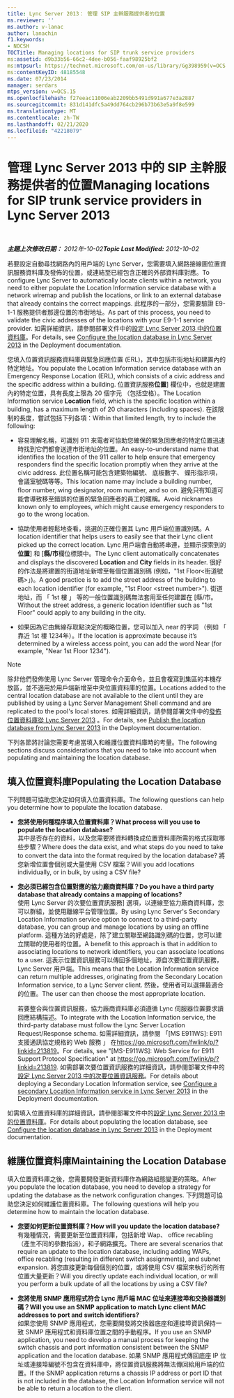 ```yaml
---
title: Lync Server 2013： 管理 SIP 主幹服務提供者的位置
ms.reviewer: ''
ms.author: v-lanac
author: lanachin
f1.keywords:
- NOCSH
TOCTitle: Managing locations for SIP trunk service providers
ms:assetid: d9b33b56-66c2-4dee-b056-faaf98925bf2
ms:mtpsurl: https://technet.microsoft.com/en-us/library/Gg398959(v=OCS.15)
ms:contentKeyID: 48185548
ms.date: 07/23/2014
manager: serdars
mtps_version: v=OCS.15
ms.openlocfilehash: f27eeac11006eab2209bb5491d991a677e3a2887
ms.sourcegitcommit: 831d141dfc5a49dd764cb296b73b63e5a9f8e599
ms.translationtype: MT
ms.contentlocale: zh-TW
ms.lasthandoff: 02/21/2020
ms.locfileid: "42218079"
---
```

<div data-xmlns="http://www.w3.org/1999/xhtml">

<div class="topic" data-xmlns="http://www.w3.org/1999/xhtml" data-msxsl="urn:schemas-microsoft-com:xslt" data-cs="https://msdn.microsoft.com/">

<div data-asp="https://msdn2.microsoft.com/asp">

# <a name="managing-locations-for-sip-trunk-service-providers-in-lync-server-2013"></a><span data-ttu-id="1d479-102">管理 Lync Server 2013 中的 SIP 主幹服務提供者的位置</span><span class="sxs-lookup"><span data-stu-id="1d479-102">Managing locations for SIP trunk service providers in Lync Server 2013</span></span>

</div>

<div id="mainSection">

<div id="mainBody">

<span> </span>

<span data-ttu-id="1d479-103">_**主題上次修改日期：** 2012年-10-02_</span><span class="sxs-lookup"><span data-stu-id="1d479-103">_**Topic Last Modified:** 2012-10-02_</span></span>

<span data-ttu-id="1d479-104">若要設定自動尋找網路內的用戶端的 Lync Server，您需要填入網路接線圖位置資訊服務資料庫及發佈的位置，或連結至已經包含正確的外部資料庫對應。</span><span class="sxs-lookup"><span data-stu-id="1d479-104">To configure Lync Server to automatically locate clients within a network, you need to either populate the Location Information service database with a network wiremap and publish the locations, or link to an external database that already contains the correct mappings.</span></span> <span data-ttu-id="1d479-105">此程序的一部分，您需要驗證 E9-1-1 服務提供者那邊位置的市街地址。</span><span class="sxs-lookup"><span data-stu-id="1d479-105">As part of this process, you need to validate the civic addresses of the locations with your E9-1-1 service provider.</span></span> <span data-ttu-id="1d479-106">如需詳細資訊，請參閱部署文件中的[設定 Lync Server 2013 中的位置資料庫](lync-server-2013-configure-the-location-database.md)。</span><span class="sxs-lookup"><span data-stu-id="1d479-106">For details, see [Configure the location database in Lync Server 2013](lync-server-2013-configure-the-location-database.md) in the Deployment documentation.</span></span>

<span data-ttu-id="1d479-107">您填入位置資訊服務資料庫與緊急回應位置 (ERL)，其中包括市街地址和建置內的特定地址。</span><span class="sxs-lookup"><span data-stu-id="1d479-107">You populate the Location Information service database with an Emergency Response Location (ERL), which consists of a civic address and the specific address within a building.</span></span> <span data-ttu-id="1d479-108">位置資訊服務**位置**] 欄位中，也就是建置內的特定位置，具有長度上限為 20 個字元 （包括空格）。</span><span class="sxs-lookup"><span data-stu-id="1d479-108">The Location Information service **Location** field, which is the specific location within a building, has a maximum length of 20 characters (including spaces).</span></span> <span data-ttu-id="1d479-109">在該限制的長度，嘗試包括下列各項：</span><span class="sxs-lookup"><span data-stu-id="1d479-109">Within that limited length, try to include the following:</span></span>

  - <span data-ttu-id="1d479-110">容易理解名稱，可識別 911 來電者可協助您確保的緊急回應者的特定位置迅速時找到它們都會送達市街地址的位置。</span><span class="sxs-lookup"><span data-stu-id="1d479-110">An easy-to-understand name that identifies the location of the 911 caller to help ensure that emergency responders find the specific location promptly when they arrive at the civic address.</span></span> <span data-ttu-id="1d479-111">此位置名稱可能包含建築物編號、 底板數字、 蝶形指示項，會議室號碼等等。</span><span class="sxs-lookup"><span data-stu-id="1d479-111">This location name may include a building number, floor number, wing designator, room number, and so on.</span></span> <span data-ttu-id="1d479-112">避免只有知道可能會導致移至錯誤的位置的緊急回應者的員工的暱稱。</span><span class="sxs-lookup"><span data-stu-id="1d479-112">Avoid nicknames known only to employees, which might cause emergency responders to go to the wrong location.</span></span>

  - <span data-ttu-id="1d479-113">協助使用者輕鬆地查看，挑選的正確位置其 Lync 用戶端位置識別碼。</span><span class="sxs-lookup"><span data-stu-id="1d479-113">A location identifier that helps users to easily see that their Lync client picked up the correct location.</span></span> <span data-ttu-id="1d479-114">Lync 用戶端會自動將串連，並顯示探索到的**位置**] 和 [**縣/市**欄位標頭中。</span><span class="sxs-lookup"><span data-stu-id="1d479-114">The Lync client automatically concatenates and displays the discovered **Location** and **City** fields in its header.</span></span> <span data-ttu-id="1d479-115">很好的作法是將建置的街道地址新增至每個位置識別碼 (例如，"1st Floor\<街道號碼\>」)。</span><span class="sxs-lookup"><span data-stu-id="1d479-115">A good practice is to add the street address of the building to each location identifier (for example, "1st Floor \<street number\>").</span></span> <span data-ttu-id="1d479-116">街道地址，而 「 1st 樓 」 等的一般位置識別碼無法套用至任何建置在 [縣/市。</span><span class="sxs-lookup"><span data-stu-id="1d479-116">Without the street address, a generic location identifier such as "1st Floor" could apply to any building in the city.</span></span>

  - <span data-ttu-id="1d479-117">如果因為它由無線存取點決定的概略位置，您可以加入 near 的字詞 （例如 「 靠近 1st 樓 1234年）。</span><span class="sxs-lookup"><span data-stu-id="1d479-117">If the location is approximate because it’s determined by a wireless access point, you can add the word Near (for example, "Near 1st Floor 1234").</span></span>

<div>


> [!NOTE]  
> <span data-ttu-id="1d479-118">除非他們發佈使用 Lync Server 管理命令介面命令，並且會複寫到集區的本機存放區，並不適用於用戶端新增至中央位置資料庫的位置。</span><span class="sxs-lookup"><span data-stu-id="1d479-118">Locations added to the central location database are not available to the client until they are published by using a Lync Server Management Shell command and are replicated to the pool's local stores.</span></span> <span data-ttu-id="1d479-119">如需詳細資訊，請參閱部署文件中的<A href="lync-server-2013-publish-the-location-database.md">發佈位置資料庫從 Lync Server 2013</A> 。</span><span class="sxs-lookup"><span data-stu-id="1d479-119">For details, see <A href="lync-server-2013-publish-the-location-database.md">Publish the location database from Lync Server 2013</A> in the Deployment documentation.</span></span>



</div>

<span data-ttu-id="1d479-120">下列各節將討論您需要考慮當填入和維護位置資料庫時的考量。</span><span class="sxs-lookup"><span data-stu-id="1d479-120">The following sections discuss considerations that you need to take into account when populating and maintaining the location database.</span></span>

<div>

## <a name="populating-the-location-database"></a><span data-ttu-id="1d479-121">填入位置資料庫</span><span class="sxs-lookup"><span data-stu-id="1d479-121">Populating the Location Database</span></span>

<span data-ttu-id="1d479-122">下列問題可協助您決定如何填入位置資料庫。</span><span class="sxs-lookup"><span data-stu-id="1d479-122">The following questions can help you determine how to populate the location database.</span></span>

  - <span data-ttu-id="1d479-123">**您將使用何種程序填入位置資料庫？**</span><span class="sxs-lookup"><span data-stu-id="1d479-123">**What process will you use to populate the location database?**</span></span>  
    <span data-ttu-id="1d479-124">其中是否存在的資料，以及您需要將資料轉換成位置資料庫所需的格式採取哪些步驟？</span><span class="sxs-lookup"><span data-stu-id="1d479-124">Where does the data exist, and what steps do you need to take to convert the data into the format required by the location database?</span></span> <span data-ttu-id="1d479-125">將您新增位置會個別或大量使用 CSV 檔案？</span><span class="sxs-lookup"><span data-stu-id="1d479-125">Will you add locations individually, or in bulk, by using a CSV file?</span></span>

<!-- end list -->

  - <span data-ttu-id="1d479-126">**您必須已經包含位置對應的協力廠商資料庫？**</span><span class="sxs-lookup"><span data-stu-id="1d479-126">**Do you have a third party database that already contains a mapping of locations?**</span></span>  
    <span data-ttu-id="1d479-127">使用 Lync Server 的次要位置資訊服務] 選項，以連線至協力廠商資料庫，您可以群組，並使用離線平台管理位置。</span><span class="sxs-lookup"><span data-stu-id="1d479-127">By using Lync Server's Secondary Location Information service option to connect to a third-party database, you can group and manage locations by using an offline platform.</span></span> <span data-ttu-id="1d479-128">這種方法的好處是，除了建立關聯至網路識別碼的位置，您可以建立關聯的使用者的位置。</span><span class="sxs-lookup"><span data-stu-id="1d479-128">A benefit to this approach is that in addition to associating locations to network identifiers, you can associate locations to a user.</span></span> <span data-ttu-id="1d479-129">這表示位置資訊服務可以傳回多個地址，源自次要位置資訊服務，Lync Server 用戶端。</span><span class="sxs-lookup"><span data-stu-id="1d479-129">This means that the Location Information service can return multiple addresses, originating from the Secondary Location Information service, to a Lync Server client.</span></span> <span data-ttu-id="1d479-130">然後，使用者可以選擇最適合的位置。</span><span class="sxs-lookup"><span data-stu-id="1d479-130">The user can then choose the most appropriate location.</span></span>
    
    <span data-ttu-id="1d479-131">若要整合與位置資訊服務，協力廠商資料庫必須遵循 Lync 伺服器位置要求讀回應結構描述。</span><span class="sxs-lookup"><span data-stu-id="1d479-131">To integrate with the Location Information service, the third-party database must follow the Lync Server Location Request/Response schema.</span></span> <span data-ttu-id="1d479-132">如需詳細資訊，請參閱 「\[MS E911WS\]: E911 支援通訊協定規格的 Web 服務 」 在<https://go.microsoft.com/fwlink/p/?linkid=213819>。</span><span class="sxs-lookup"><span data-stu-id="1d479-132">For details, see "\[MS-E911WS\]: Web Service for E911 Support Protocol Specification" at <https://go.microsoft.com/fwlink/p/?linkid=213819>.</span></span> <span data-ttu-id="1d479-133">如需部署次要位置資訊服務的詳細資訊，請參閱部署文件中的[設定 Lync Server 2013 中的次要位置資訊服務](lync-server-2013-configure-a-secondary-location-information-service.md)。</span><span class="sxs-lookup"><span data-stu-id="1d479-133">For details about deploying a Secondary Location Information service, see [Configure a secondary Location Information service in Lync Server 2013](lync-server-2013-configure-a-secondary-location-information-service.md) in the Deployment documentation.</span></span>

<span data-ttu-id="1d479-134">如需填入位置資料庫的詳細資訊，請參閱部署文件中的[設定 Lync Server 2013 中的位置資料庫](lync-server-2013-configure-the-location-database.md)。</span><span class="sxs-lookup"><span data-stu-id="1d479-134">For details about populating the location database, see [Configure the location database in Lync Server 2013](lync-server-2013-configure-the-location-database.md) in the Deployment documentation.</span></span>

</div>

<div>

## <a name="maintaining-the-location-database"></a><span data-ttu-id="1d479-135">維護位置資料庫</span><span class="sxs-lookup"><span data-stu-id="1d479-135">Maintaining the Location Database</span></span>

<span data-ttu-id="1d479-136">填入位置資料庫之後，您需要開發更新資料庫作為網路組態變更的策略。</span><span class="sxs-lookup"><span data-stu-id="1d479-136">After you populate the location database, you need to develop a strategy for updating the database as the network configuration changes.</span></span> <span data-ttu-id="1d479-137">下列問題可協助您決定如何維護位置資料庫。</span><span class="sxs-lookup"><span data-stu-id="1d479-137">The following questions will help you determine how to maintain the location database.</span></span>

  - <span data-ttu-id="1d479-138">**您要如何更新位置資料庫？**</span><span class="sxs-lookup"><span data-stu-id="1d479-138">**How will you update the location database?**</span></span>  
    <span data-ttu-id="1d479-139">有幾種情況，需要更新至位置資料庫，包括新增 Wap、 office recabling （產生不同的參數指派），和子網路擴充。</span><span class="sxs-lookup"><span data-stu-id="1d479-139">There are several scenarios that require an update to the location database, including adding WAPs, office recabling (resulting in different switch assignments), and subnet expansion.</span></span> <span data-ttu-id="1d479-140">將您直接更新每個個別的位置，或將使用 CSV 檔案來執行的所有位置大量更新？</span><span class="sxs-lookup"><span data-stu-id="1d479-140">Will you directly update each individual location, or will you perform a bulk update of all the locations by using a CSV file?</span></span>

<!-- end list -->

  - <span data-ttu-id="1d479-141">**您將使用 SNMP 應用程式符合 Lync 用戶端 MAC 位址來連接埠和交換器識別碼？**</span><span class="sxs-lookup"><span data-stu-id="1d479-141">**Will you use an SNMP application to match Lync client MAC addresses to port and switch identifiers?**</span></span>  
    <span data-ttu-id="1d479-142">如果您使用 SNMP 應用程式，您需要開發將交換器底座和連接埠資訊保持一致 SNMP 應用程式和資料庫位置之間的手動程序。</span><span class="sxs-lookup"><span data-stu-id="1d479-142">If you use an SNMP application, you need to develop a manual process for keeping the switch chassis and port information consistent between the SNMP application and the location database.</span></span> <span data-ttu-id="1d479-143">如果 SNMP 應用程式傳回底座 IP 位址或連接埠編號不包含在資料庫中，將位置資訊服務將無法傳回給用戶端的位置。</span><span class="sxs-lookup"><span data-stu-id="1d479-143">If the SNMP application returns a chassis IP address or port ID that is not included in the database, the Location Information service will not be able to return a location to the client.</span></span>

</div>

</div>

<span> </span>

</div>

</div>

</div>

